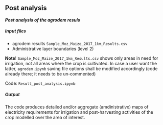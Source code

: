 ﻿## Post analysis

***Post analysis of the agrodem resuls***

##### Input files

* agrodem results ```Sample_Moz_Maize_2017_1km_Results.csv```
* Administrative layer boundaries (level 2)

**Note!** ```Sample_Moz_Maize_2017_1km_Results.csv``` shows only areas in need for irrigation, not all areas where the crop is cultivated. In case a user want the latter, ```agrodem.ipynb``` saving file options shall be modified accordingly (code already there; it needs to be un-commented)

Code: ```Result_post_analysis.ipynb```

##### Output

The code produces detailed and/or aggregate (amdinistrative) maps of electricity requirements for irrigation and post-harvesting activities of the crop modelled over the area of interest.